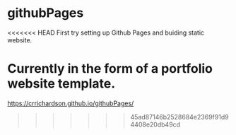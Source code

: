 # githubPages
<<<<<<< HEAD
First try setting up Github Pages and buiding static website.

Currently in the form of a portfolio website template.
=======

https://crrichardson.github.io/githubPages/
>>>>>>> 45ad87146b2528684e2369f91d94408e20db49cd
